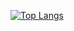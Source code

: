 [![Top Langs](https://github-readme-stats.vercel.app/api/top-langs/?username=nippsh)](https://github.com/anuraghazra/github-readme-stats)
